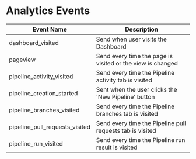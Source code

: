 Analytics Events
================

| Event Name  | Description |
| ------------- | ------------- |
| dashboard_visited | Send when user visits the Dashboard  |
| pageview | Send every time the page is visited or the view is changed  |
| pipeline_activity_visited  | Send every time the Pipeline activity tab is visited  |
| pipeline_creation_started  | Sent when the user clicks the 'New Pipeline' button  |
| pipeline_branches_visited  | Send every time the Pipeline branches tab is visited  |
| pipeline_pull_requests_visited  | Send every time the Pipeline pull requests tab is visited  |
| pipeline_run_visited  |  Send every time the Pipeline run result is visited |

